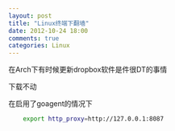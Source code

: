 ```yaml
---
layout: post
title: "Linux终端下翻墙"
date: 2012-10-24 18:00
comments: true
categories: Linux
---
```

在Arch下有时候更新dropbox软件是件很DT的事情

下载不动

在启用了goagent的情况下

``` bash
    export http_proxy=http://127.0.0.1:8087
```


